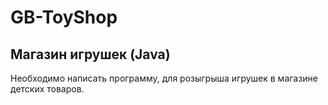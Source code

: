 # GB-ToyShop  

## Магазин игрушек (Java)  

Необходимо написать программу, для розыгрыша игрушек в магазине детских товаров.  
